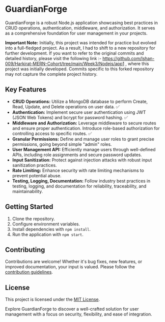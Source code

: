 # GuardianForge

GuardianForge is a robust Node.js application showcasing best practices in CRUD operations, authentication, middleware, and authorization. It serves as a comprehensive foundation for user management in your projects.

**Important Note:** Initially, this project was intended for practice but evolved into a full-fledged project. As a result, I had to shift to a new repository for further development. If you want to refer to the original commits and detailed history, please visit the following link :- https://github.com/Ishan-009/Harkirat-MERN-Cohort/tree/main/Week3/Nodejs/app1 , where this project was initially developed. Commits specific to this forked repository may not capture the complete project history.

## Key Features

- **CRUD Operations:** Utilize a MongoDB database to perform Create, Read, Update, and Delete operations on user data. ✅
- **Authentication:** Implement secure user authentication using JWT (JSON Web Tokens) and bcrypt for password hashing. ✅
- **Middleware and Authorization:** Leverage middleware to secure routes and ensure proper authentication. Introduce role-based authorization for controlling access to specific routes. ✅
- **Granular Permissions:** Define and manage user roles to grant precise permissions, going beyond simple "admin" roles.
- **User Management API:** Efficiently manage users through well-defined APIs, including role assignments and secure password updates.
- **Input Sanitization:** Protect against injection attacks with robust input sanitization practices.
- **Rate Limiting:** Enhance security with rate limiting mechanisms to prevent potential abuse.
- **Testing, Logging, Documentation:** Follow industry best practices in testing, logging, and documentation for reliability, traceability, and maintainability.

## Getting Started

1. Clone the repository.
2. Configure environment variables.
3. Install dependencies with `npm install`.
4. Run the application with `npm start`.

## Contributing

Contributions are welcome! Whether it's bug fixes, new features, or improved documentation, your input is valued. Please follow the [contribution guidelines](link-to-your-guidelines).

## License

This project is licensed under the [MIT License](link-to-license-file).

Explore GuardianForge to discover a well-crafted solution for user management with a focus on security, flexibility, and ease of integration.
